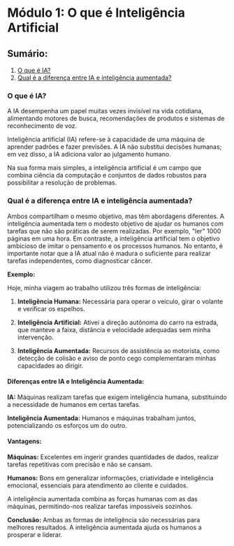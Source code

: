 # Módulo 1: O que é Inteligência Artificial

## Sumário:

1. [O que é IA?](#o-que-é-ia-1)
2. [Qual é a diferença entre IA e inteligência aumentada?](#qual-é-a-diferença-entre-ia-e-inteligência-aumentada)

### O que é IA?

A IA desempenha um papel muitas vezes invisível na vida cotidiana, alimentando motores de busca, recomendações de produtos e sistemas de reconhecimento de voz.

Inteligência artificial (IA) refere-se à capacidade de uma máquina de aprender padrões e fazer previsões. A IA não substitui decisões humanas; em vez disso, a IA adiciona valor ao julgamento humano.

Na sua forma mais simples, a inteligência artificial é um campo que combina ciência da computação e conjuntos de dados robustos para possibilitar a resolução de problemas.

### Qual é a diferença entre IA e inteligência aumentada?

Ambos compartilham o mesmo objetivo, mas têm abordagens diferentes. A inteligência aumentada tem o modesto objetivo de ajudar os humanos com tarefas que não são práticas de serem realizadas. Por exemplo, "ler" 1000 páginas em uma hora. Em contraste, a inteligência artificial tem o objetivo ambicioso de imitar o pensamento e os processos humanos. No entanto, é importante notar que a IA atual não é madura o suficiente para realizar tarefas independentes, como diagnosticar câncer.

**Exemplo:**

Hoje, minha viagem ao trabalho utilizou três formas de inteligência:

1. **Inteligência Humana:** Necessária para operar o veículo, girar o volante e verificar os espelhos.

2. **Inteligência Artificial:** Ativei a direção autônoma do carro na estrada, que manteve a faixa, distância e velocidade adequadas sem minha intervenção.

3. **Inteligência Aumentada:** Recursos de assistência ao motorista, como detecção de colisão e aviso de ponto cego complementaram minhas capacidades ao dirigir.

#### Diferenças entre IA e Inteligência Aumentada:

**IA:** Máquinas realizam tarefas que exigem inteligência humana, substituindo a necessidade de humanos em certas tarefas.

**Inteligência Aumentada:** Humanos e máquinas trabalham juntos, potencializando os esforços um do outro.

#### Vantagens:

**Máquinas:** Excelentes em ingerir grandes quantidades de dados, realizar tarefas repetitivas com precisão e não se cansam.

**Humanos:** Bons em generalizar informações, criatividade e inteligência emocional, essenciais para atendimento ao cliente e cuidados.

A inteligência aumentada combina as forças humanas com as das máquinas, permitindo-nos realizar tarefas impossíveis sozinhos.

**Conclusão:** Ambas as formas de inteligência são necessárias para melhores resultados. A inteligência aumentada ajuda os humanos a prosperar e liderar.